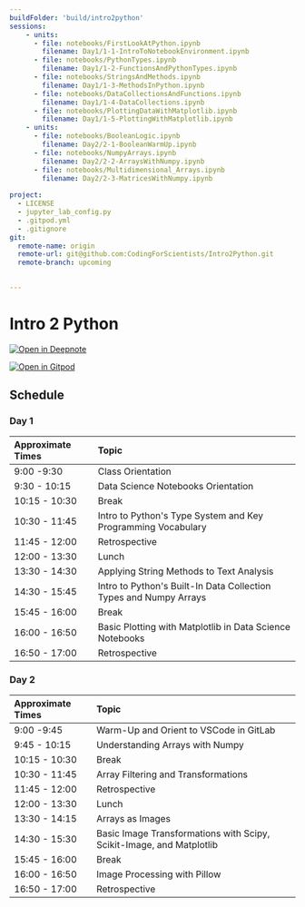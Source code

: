 ```yaml
---
buildFolder: 'build/intro2python'
sessions:
    - units:
      - file: notebooks/FirstLookAtPython.ipynb
        filename: Day1/1-1-IntroToNotebookEnvironment.ipynb
      - file: notebooks/PythonTypes.ipynb
        filename: Day1/1-2-FunctionsAndPythonTypes.ipynb
      - file: notebooks/StringsAndMethods.ipynb
        filename: Day1/1-3-MethodsInPython.ipynb        
      - file: notebooks/DataCollectionsAndFunctions.ipynb
        filename: Day1/1-4-DataCollections.ipynb
      - file: notebooks/PlottingDataWithMatplotlib.ipynb
        filename: Day1/1-5-PlottingWithMatplotlib.ipynb
    - units:
      - file: notebooks/BooleanLogic.ipynb
        filename: Day2/2-1-BooleanWarmUp.ipynb
      - file: notebooks/NumpyArrays.ipynb
        filename: Day2/2-2-ArraysWithNumpy.ipynb
      - file: notebooks/Multidimensional_Arrays.ipynb
        filename: Day2/2-3-MatricesWithNumpy.ipynb
      
project:
  - LICENSE
  - jupyter_lab_config.py
  - .gitpod.yml
  - .gitignore
git:
  remote-name: origin
  remote-url: git@github.com:CodingForScientists/Intro2Python.git
  remote-branch: upcoming
  

---
```



# Intro 2 Python

[![Open in Deepnote](https://deepnote.com/buttons/launch-in-deepnote-small.svg)](https://www.deepnote.com/launch?template=data-science&url=https://github.com/CodingForScientists/Intro2Python)

[![Open in Gitpod](https://gitpod.io/button/open-in-gitpod.svg)](https://gitpod.io/#https://github.com/CodingForScientists/Intro2Python)

## Schedule

### Day 1

| Approximate Times | Topic |
| :--  | :--   |
| 9:00 -9:30 | Class Orientation |
| 9:30 - 10:15 | Data Science Notebooks Orientation |
| 10:15 - 10:30 | Break |
| 10:30 - 11:45 | Intro to Python's Type System and Key Programming Vocabulary |
| 11:45 - 12:00 | Retrospective |
| 12:00 - 13:30 | Lunch |
| 13:30 - 14:30 | Applying String Methods to Text Analysis |
| 14:30 - 15:45 | Intro to Python's Built-In Data Collection Types and Numpy Arrays |
| 15:45 - 16:00 | Break |
| 16:00 - 16:50 | Basic Plotting with Matplotlib in Data Science Notebooks |
| 16:50 - 17:00 | Retrospective |


### Day 2

| Approximate Times | Topic |
| :--  | :--   |
| 9:00 -9:45 | Warm-Up and Orient to VSCode in GitLab |
| 9:45 - 10:15 | Understanding Arrays with Numpy |
| 10:15 - 10:30 | Break |
| 10:30 - 11:45 | Array Filtering and Transformations |
| 11:45 - 12:00 | Retrospective |
| 12:00 - 13:30 | Lunch |
| 13:30 - 14:15 | Arrays as Images |
| 14:30 - 15:30 | Basic Image Transformations with Scipy, Scikit-Image, and Matplotlib |
| 15:45 - 16:00 | Break |
| 16:00 - 16:50 | Image Processing with Pillow |
| 16:50 - 17:00 | Retrospective |

